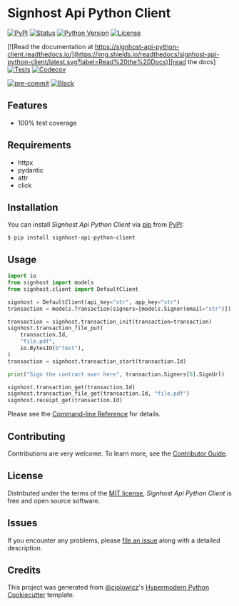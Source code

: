 # Signhost Api Python Client

[![PyPI](https://img.shields.io/pypi/v/signhost-api-python-client.svg)][pypi_]
[![Status](https://img.shields.io/pypi/status/signhost-api-python-client.svg)][status]
[![Python Version](https://img.shields.io/pypi/pyversions/signhost-api-python-client)][python version]
[![License](https://img.shields.io/pypi/l/signhost-api-python-client)][license]

[![Read the documentation at https://signhost-api-python-client.readthedocs.io/](https://img.shields.io/readthedocs/signhost-api-python-client/latest.svg?label=Read%20the%20Docs)][read the docs]
[![Tests](https://github.com/foarsitter/signhost-api-python-client/workflows/Tests/badge.svg)][tests]
[![Codecov](https://codecov.io/gh/foarsitter/signhost-api-python-client/branch/main/graph/badge.svg)][codecov]

[![pre-commit](https://img.shields.io/badge/pre--commit-enabled-brightgreen?logo=pre-commit&logoColor=white)][pre-commit]
[![Black](https://img.shields.io/badge/code%20style-black-000000.svg)][black]

[pypi_]: https://pypi.org/project/signhost-api-python-client/
[status]: https://pypi.org/project/signhost-api-python-client/
[python version]: https://pypi.org/project/signhost-api-python-client
[read the docs]: https://signhost-api-python-client.readthedocs.io/
[tests]: https://github.com/foarsitter/signhost-api-python-client/actions?workflow=Tests
[codecov]: https://app.codecov.io/gh/foarsitter/signhost-api-python-client
[pre-commit]: https://github.com/pre-commit/pre-commit
[black]: https://github.com/psf/black

## Features

- 100% test coverage

## Requirements

- httpx
- pydantic
- attr
- click

## Installation

You can install _Signhost Api Python Client_ via [pip] from [PyPI]:

```console
$ pip install signhost-api-python-client
```

## Usage

```python
import io
from signhost import models
from signhost.client import DefaultClient

signhost = DefaultClient(api_key="str", app_key="str")
transaction = models.Transaction(signers=[models.Signer(email="str")])

transaction = signhost.transaction_init(transaction=transaction)
signhost.transaction_file_put(
    transaction.Id,
    "file.pdf",
    io.BytesIO(b"test"),
)
transaction = signhost.transaction_start(transaction.Id)

print("Sign the contract over here", transaction.Signers[0].SignUrl)

signhost.transaction_get(transaction.Id)
signhost.transaction_file_get(transaction.Id, "file.pdf")
signhost.receipt_get(transaction.Id)
```
Please see the [Command-line Reference] for details.

## Contributing

Contributions are very welcome.
To learn more, see the [Contributor Guide].

## License

Distributed under the terms of the [MIT license][license],
_Signhost Api Python Client_ is free and open source software.

## Issues

If you encounter any problems,
please [file an issue] along with a detailed description.

## Credits

This project was generated from [@cjolowicz]'s [Hypermodern Python Cookiecutter] template.

[@cjolowicz]: https://github.com/cjolowicz
[pypi]: https://pypi.org/
[hypermodern python cookiecutter]: https://github.com/cjolowicz/cookiecutter-hypermodern-python
[file an issue]: https://github.com/foarsitter/signhost-api-python-client/issues
[pip]: https://pip.pypa.io/

<!-- github-only -->

[license]: https://github.com/foarsitter/signhost-api-python-client/blob/main/LICENSE
[contributor guide]: https://github.com/foarsitter/signhost-api-python-client/blob/main/CONTRIBUTING.md
[command-line reference]: https://signhost-api-python-client.readthedocs.io/en/latest/usage.html
